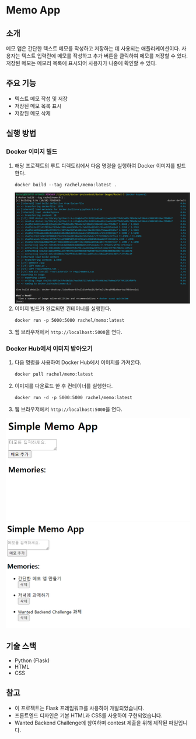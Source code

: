 # Memo App

## 소개
메모 앱은 간단한 텍스트 메모를 작성하고 저장하는 데 사용되는 애플리케이션이다. 사용자는 텍스트 입력란에 메모를 작성하고 추가 버튼을 클릭하여 메모를 저장할 수 있다. 저장된 메모는 메모리 목록에 표시되어 사용자가 나중에 확인할 수 있다.

## 주요 기능
- 텍스트 메모 작성 및 저장
- 저장된 메모 목록 표시
- 저장된 메모 삭제

## 실행 방법
### Docker 이미지 빌드
1. 해당 프로젝트의 루트 디렉토리에서 다음 명령을 실행하여 Docker 이미지를 빌드한다.
   ```
   docker build --tag rachel/memo:latest .
   ```
   ![img](img-build.png)
2. 이미지 빌드가 완료되면 컨테이너를 실행한다.
   ```
   docker run -p 5000:5000 rachel/memo:latest
   ```
3. 웹 브라우저에서 `http://localhost:5000`을 연다.

### Docker Hub에서 이미지 받아오기
1. 다음 명령을 사용하여 Docker Hub에서 이미지를 가져온다.
   ```
   docker pull rachel/memo:latest
   ```
2. 이미지를 다운로드 한 후 컨테이너를 실행한다.
   ```
   docker run -d -p 5000:5000 rachel/memo:latest
   ```
3. 웹 브라우저에서 `http://localhost:5000`을 연다.

![img](simple-memo-app.png)
![img](write-memo.png)

## 기술 스택
- Python (Flask)
- HTML
- CSS

## 참고
- 이 프로젝트는 Flask 프레임워크를 사용하여 개발되었습니다.
- 프론트엔드 디자인은 기본 HTML과 CSS를 사용하여 구현되었습니다.
- Wanted Backend Challenge에 참여하며 contest 제출을 위해 제작된 파일입니다.